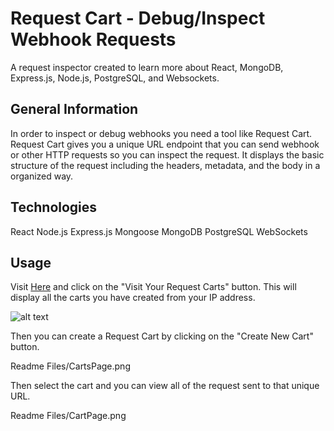 # Request Cart - Debug/Inspect Webhook Requests

A request inspector created to learn more about React, MongoDB, Express.js, Node.js, PostgreSQL, and Websockets.

## General Information

In order to inspect or debug webhooks you need a tool like Request Cart. Request Cart gives you a unique URL endpoint that you can send webhook 
or other HTTP requests so you can inspect the request. It displays the basic structure of the request including the headers, metadata, and the body 
in a organized way.

## Technologies

React
Node.js
Express.js
Mongoose
MongoDB
PostgreSQL
WebSockets

## Usage

Visit [Here](https://requestbin.ahullstackdeveloper.com/) and click on the "Visit Your Request Carts" button. This will display all the carts you have created from your IP address.

![alt text](http://url/to/img.png)

Then you can create a Request Cart by clicking on the "Create New Cart" button.

Readme Files/CartsPage.png

Then select the cart and you can view all of the request sent to that unique URL.

Readme Files/CartPage.png
